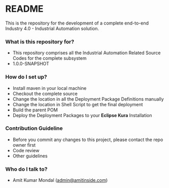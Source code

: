 # README #

This is the repository for the development of a complete end-to-end Industry 4.0 - Industrial Automation solution.

### What is this repository for? ###

* This repository comprises all the Industrial Automation Related Source Codes for the complete subsystem
* 1.0.0-SNAPSHOT 

### How do I set up? ###

* Install maven in your local machine
* Checkout the complete source
* Change the location in all the Deployment Package Definitions manually
* Change the location in Shell Script to get the final deployment
* Build the parent POM
* Deploy the Deployment Packages to your **Eclipse Kura** Installation

### Contribution Guideline ###

* Before you commit any changes to this project, please contact the repo owner first
* Code review
* Other guidelines

### Who do I talk to? ###

* Amit Kumar Mondal (admin@amitinside.com)
